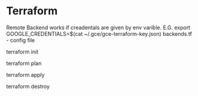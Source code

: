 # Terraform

 Remote Backend works if creadentals are given by env varible.
 E.G. export GOOGLE_CREDENTIALS=$(cat ~/.gce/gce-terraform-key.json)
 backends.tf - config file

terraform init

terraform plan

terraform apply

terraform destroy

